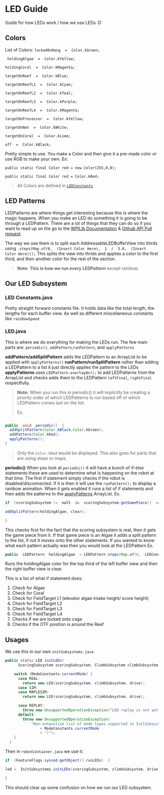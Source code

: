 # LED Guide
Guide for how LEDs work / how we use LEDs :D
## Colors

List of Colors:
``lockedOnHang  =  Color.kGreen;``

`` holdingAlgae  =  Color.kYellow;``

``holdingCoral  =  Color.kMagenta;``

 ``targetOnReef  =  Color.kBlue;``
 
``targetOnReefL1  =  Color.kCyan;``

``targetOnReefL2  =  Color.kTeal;``

``targetOnReefL3  =  Color.kPurple;``

``targetOnReefL4  =  Color.kMagenta;``

``targetOnProcessor  =  Color.kYellow;``

``targetOnNet  =  Color.kWhite;``

``targetOnCoral  =  Color.kLime;``

``off  =  Color.kBlack;``

Pretty simple to use. You make a Color and then give it a pre-made color or use RGB to make your own.
Ex:

``public static final Color red = new Color(255,0,0);``

``public static final Color red = Color.kRed;``



>All Colors are defined in [``LEDConstants``](#our-led-subsystem)
## LED Patterns
LEDPatterns are where things get interesting because this is where the magic happens. When you make an LED do something it is going to be through a LEDPattern. There are a lot of things that they can do so if you want to read up on the go to the [WPILib Documentation](https://docs.wpilib.org/en/stable/docs/software/hardware-apis/misc/addressable-leds.html) & [Github API Pull request](https://github.com/wpilibsuite/allwpilib/pull/6344).

The way we use them is to split each AddressableLEDBufferView into thirds using ``.steps(Map.of(0,  (Insert Color Here),  1  /  3.0,  (Insert Color Here)));`` This splits the view into thrids and applies a color to the first third, and then another color for the rest of the section.
> **Note:** **This is how we run every LEDPattern** except rainbow.

## Our LED Subsystem


### LED Constants.java

Pretty straight forward constants file. It holds data like the total length, the lengths for each buffer view. As well as different miscellaneous constants like ``rainbowSpeed``

### LED.java

This is where we do everything for making the LEDs run. The few main parts are: ``periodic()``, ``addPattern``,``runPattern``, and ``applyPatterns``



**addPattern/addSplitPattern**
   adds the LEDPattern to an ArrayList to be applied with ``applyPatterns()``
**runPattern/runSplitPattern**
  rather than adding a LEDPattern to a list it just directly applies the pattern to the LEDs
**applyPatterns**
  uses  ``LEDPattern.overlayOn();``  to add LEDPatterns from the ArrayList and checks adds them to the LEDPattern ``leftFinal``, ``rightFinal`` respectfully.
> **Note:** When you run this in periodic() it will implicitly be creating a priority order of which LEDPatterns to run based off of which LEDPattern comes last on the list.
>
>Ex.
```java @Override

public  void  periodic()  {
  addSplitPattern(Color.kBlack,Color,kGreen);
  addPattern(Color.kRed);
  applyPatterns();
}
```
>Only the ``Color.kRed`` would be displayed. This also goes for parts that are using steps or maps.

**periodic()**
When you look at ``periodic()`` it will have a bunch of if-else statements these are used to determine what is happening on the robot at that time.
The first if statement simply checks if the robot is disabled/disconnected. If it is then it will use the ``runPattern();`` to display a rainbow animation. When it gets enabled it runs a list of if statements and then adds the patterns to the [applyPatterns](#applypattern) ArrayList.
Ex.
```java
if  (scoringSubsystem !=  null  &&  scoringSubsystem.getGamePiece()  ==  GamePiece.Algae)  {

addSplitPattern(holdingAlgae, clear);

}
```
This checks first for the fact that the scoring subsystem is real, then it gets the game piece from it. If that game piece is an Algae it adds a split pattern to the list, if not it moves onto the other statements. If you wanted to know what each pattern actually was then you would look at the LEDPattern
Ex.
```java
public  LEDPattern  holdingAlgae  = LEDPattern.steps(Map.of(0,  LEDConstants.holdingAlgae,  1  /  3.0, LEDConstants.off));
```
Runs the holdingAlgae color for the top third of the left buffer view and then the right buffer view is clear.

This is a list of what if statement does:
1. Check for Algae
2. Check for Coral
3. Check for FieldTarget L1 (elevator algae intake height/ score height)
4. Check for FieldTarget L2
5. Check for FieldTarget L3
6. Check for FieldTarget L4
7. Checks if we are locked onto cage
8. Checks if the OTF position is around the Reef


## Usages
We use this in our own ``initSubsystems.java``
```java
public static LED initLEDs(
      ScoringSubsystem scoringSubsystem, ClimbSubsystem climbSubsystem, Drive drive) {

    switch (ModeConstants.currentMode) {
      case REAL:
        return new LED(scoringSubsystem, climbSubsystem, drive);
      case SIM:
      case MAPLESIM:
        return new LED(scoringSubsystem, climbSubsystem, drive);

      case REPLAY:
        throw new UnsupportedOperationException("LED replay is not yet implemented.");
      default:
        throw new UnsupportedOperationException(
            "Non-exhaustive list of mode types supported in InitSubsystems (got "
                + ModeConstants.currentMode
                + ")");
    }
  }
```
Then in ``robotContainer.java`` we use it:
```java
if  (FeatureFlags.synced.getObject().runLEDs)  {

led =  InitSubsystems.initLEDs(scoringSubsystem, climbSubsystem, drive);

}
```
This should clear up some confusion on how we run our LED subsystem.

